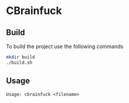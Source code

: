 # CBrainfuck

## Build
To build the project use the following commands

```bash
mkdir build
./build.sh
```

## Usage

```
Usage: cbrainfuck <filename>
```